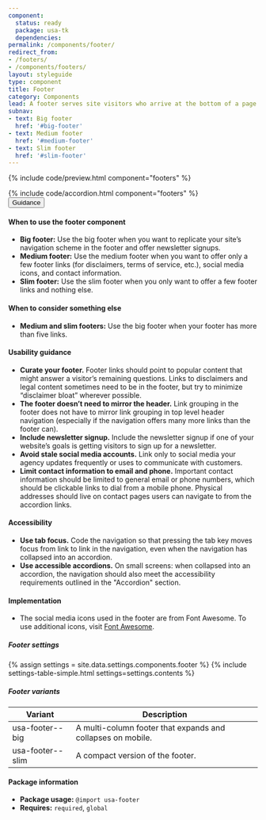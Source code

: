 ```yaml
---
component:
  status: ready
  package: usa-tk
  dependencies:
permalink: /components/footer/
redirect_from:
- /footers/
- /components/footers/
layout: styleguide
type: component
title: Footer
category: Components
lead: A footer serves site visitors who arrive at the bottom of a page without finding what they want.
subnav:
- text: Big footer
  href: '#big-footer'
- text: Medium footer
  href: '#medium-footer'
- text: Slim footer
  href: '#slim-footer'
---
```


{% include code/preview.html component="footers" %}
<section class="site-component-section">
  {% include code/accordion.html component="footers" %}
  <div class="usa-accordion usa-accordion--bordered site-accordion-docs">
    <button class="usa-button-unstyled usa-accordion__button"
        aria-expanded="true" aria-controls="footer-docs">
      Guidance
    </button>
    <div id="footer-docs" aria-hidden="false" class="usa-accordion__content site-component-usage">
      <h4>When to use the footer component</h4>
      <ul class="usa-content-list">
        <li><strong>Big footer:</strong> Use the big footer when you want to replicate your site’s navigation scheme in the footer and offer newsletter signups.</li>
        <li><strong>Medium footer:</strong> Use the medium footer when you want to offer only a few footer links (for disclaimers, terms of service, etc.), social media icons, and contact information.</li>
        <li><strong>Slim footer:</strong> Use the slim footer when you only want to offer a few footer links and nothing else.</li>
      </ul>
      <h4>When to consider something else</h4>
      <ul class="usa-content-list">
        <li><strong>Medium and slim footers:</strong> Use the big footer when your footer has more than five links.</li>
      </ul>
      <h4>Usability guidance</h4>
      <ul class="usa-content-list">
        <li><strong>Curate your footer.</strong> Footer links should point to popular content that might answer a visitor’s remaining questions. Links to disclaimers and legal content sometimes need to be in the footer, but try to minimize “disclaimer bloat” wherever possible.</li>
        <li><strong>The footer doesn’t need to mirror the header.</strong> Link grouping in the footer does not have to mirror link grouping in top level header navigation (especially if the navigation offers many more links than the footer can).</li>
        <li><strong>Include newsletter signup.</strong> Include the newsletter signup if one of your website’s goals is getting visitors to sign up for a newsletter.</li>
        <li><strong>Avoid stale social media accounts.</strong> Link only to social media your agency updates frequently or uses to communicate with customers.</li>
        <li><strong>Limit contact information to email and phone.</strong> Important contact information should be limited to general email or phone numbers, which should be clickable links to dial from a mobile phone. Physical addresses should live on contact pages users can navigate to from the accordion links.</li>
      </ul>
      <h4 class="usa-heading">Accessibility</h4>
      <ul class="usa-content-list">
        <li><strong>Use tab focus.</strong> Code the navigation so that pressing the tab key moves focus from link to link in the navigation, even when the navigation has collapsed into an accordion.</li>
        <li><strong>Use accessible accordions.</strong> On small screens: when collapsed into an accordion, the navigation should also meet the accessibility requirements outlined in the "Accordion" section.</li>
      </ul>
      <h4 class="usa-heading">Implementation</h4>
      <ul class="usa-content-list">
        <li>The social media icons used in the footer are from Font Awesome. To use additional icons, visit <a href="https://fontawesome.com/">Font Awesome</a>.</li>
      </ul>
      <h5 id="component-settings">Footer settings</h5>
      {% assign settings = site.data.settings.components.footer %}
      {% include settings-table-simple.html
        settings=settings.contents
      %}
      <h5 id="component-variants">Footer variants</h5>
      <table class="usa-table--borderless site-table-responsive site-table-simple" aria-labelledby="component-variants">
        <thead>
          <tr>
            <th scope="col" class="flex-6">Variant</th>
            <th scope="col" class="flex-6">Description</th>
          </tr>
        </thead>
        <tbody class="font-mono-2xs">
          <tr>
            <td class="flex-6" data-title="Variant">usa-footer--big</td>
            <td class="flex-6" data-title="Description">
              <span class="font-lang-3xs">
                A multi-column footer that expands and collapses on mobile.
              </span>
            </td>
          </tr>
          <tr>
            <td class="flex-6" data-title="Variant">usa-footer--slim</td>
            <td class="flex-6" data-title="Description">
            <span class="font-lang-3xs">
              A compact version of the footer.
            </span>
            </td>
          </tr>
        </tbody>
      </table>
      <h4 class="usa-heading">Package information</h4>
      <ul class="usa-content-list">
        <li>
          <strong>Package usage:</strong> <code>@import usa-footer</code>
        </li>
        <li>
          <strong>Requires:</strong> <code>required</code>, <code>global</code>
        </li>
      </ul>
    </div>
  </div>
</section>
